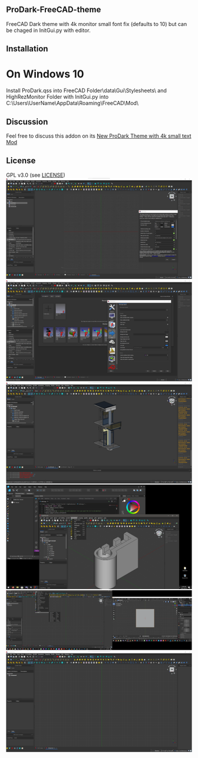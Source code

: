 ## ProDark-FreeCAD-theme
FreeCAD Dark theme  with 4k monitor small font fix (defaults to 10) but can be chaged in InitGui.py with editor.

## Installation
# On Windows 10
Install ProDark.qss into FreeCAD Folder\data\Gui\Stylesheets\ and HighRezMonitor Folder with InitGui.py into C:\Users\UserName\AppData\Roaming\FreeCAD\Mod\

## Discussion
Feel free to discuss this addon on its [New ProDark Theme with 4k small text Mod](https://forum.freecadweb.org/viewtopic.php?f=34&t=55134&start=0)

## License
GPL v3.0 (see [LICENSE](LICENSE))
<img src="images/Working_plane_and_color_setup.png">
<img src="images/Startpage_and_Preferences.png">
<img src="images/Report_View_and_Python.png">
<img src="images/Playing_Nice_with_Others.png">
<img src="images/FreeCAD_and_Blender.png">
<img src="images/4K_Text_size_MOD.png">
